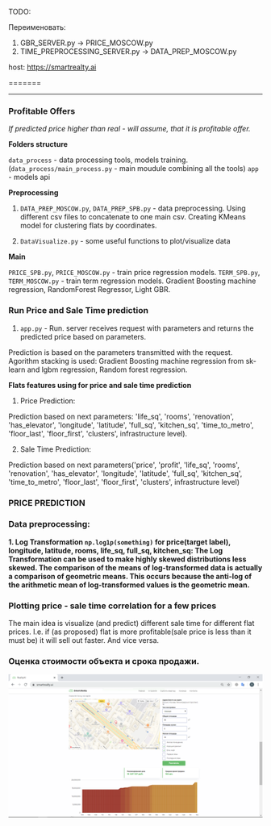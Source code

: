 TODO:


Переименовать: 
1. GBR_SERVER.py -> PRICE_MOSCOW.py
2. TIME_PREPROCESSING_SERVER.py -> DATA_PREP_MOSCOW.py



host: https://smartrealty.ai

=======
- - - -
### Profitable Offers ###
_If predicted price higher than real - will assume, that it is profitable offer._ 

__Folders structure__

`data_process` - data processing tools, models training. (`data_process/main_process.py` - main moudule combining all the tools) 
`app` - models api 

__Preprocessing__

1. `DATA_PREP_MOSCOW.py`, `DATA_PREP_SPB.py` - data preprocessing. Using different csv files to concatenate to one main csv. 
Creating KMeans model for clustering flats by coordinates.

2. `DataVisualize.py` - some useful functions to plot/visualize data

__Main__
 
`PRICE_SPB.py`, `PRICE_MOSCOW.py` - train price regression models.
`TERM_SPB.py`, `TERM_MOSCOW.py` - train term regression models.
Gradient Boosting machine regression, RandomForest Regressor, Light GBR.

### Run Price and Sale Time prediction ###
1. `app.py` - Run.  server receives request with parameters and 
returns the predicted price based on parameters. 

Prediction is based on the parameters transmitted with the request.
Agorithm stacking is used: Gradient Boosting machine regression from sk-learn and lgbm regression, Random forest regression.

__Flats features using for price and sale time prediction__

1. Price Prediction:

Prediction based on next parameters: 'life_sq', 'rooms', 'renovation', 'has_elevator', 'longitude', 'latitude', 'full_sq', 'kitchen_sq',
              'time_to_metro', 'floor_last', 'floor_first', 'clusters', infrastructure level). 

2. Sale Time Prediction:

Prediction based on next parameters('price', 'profit', 'life_sq', 'rooms', 'renovation', 'has_elevator',
 'longitude', 'latitude', 'full_sq', 'kitchen_sq', 'time_to_metro', 'floor_last', 'floor_first', 'clusters', infrastructure level)
  

### PRICE PREDICTION ###

### Data preprocessing: ###
                           
__1. Log Transformation `np.log1p(something)` for price(target label), longitude, latitude, rooms, life_sq, full_sq, kitchen_sq:
 The Log Transformation can be used to make highly skewed distributions less skewed.
 The comparison of the means of log-transformed data is actually a comparison of geometric means. 
 This occurs because the anti-log of the arithmetic mean of log-transformed values is the geometric mean.__

 

### Plotting price  - sale time  correlation for a few prices ###

The main idea is visualize (and predict) different sale time for different flat prices. I.e. if (as proposed) 
flat is more profitable(sale price is less than it must be) it will sell out faster. And vice versa. 

### Оценка стоимости объекта и срока продажи. ###

![Screenshot](https://github.com/eestien/RealtyAi/blob/master/screen_example.png)

